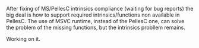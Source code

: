 After fixing of MS/PellesC intrinsics compliance (waiting for bug reports) the big deal is how to support required intrinsics/functions non available in PellesC.
The use of MSVC runtime, instead of the PellesC one, can solve the problem of the missing functions, but the intrinsics probllem remains.

Working on it.
